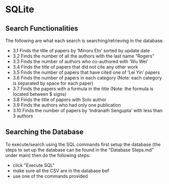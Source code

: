 # SQLite
## Search Functionalities
The following are what each search is searching/retrieving in the database. 

- 3.1 Finds the title of papers by ‘Minoru Eto’ sorted by update date
- 3.2 Finds the number of all the authors with the last name “Rogers”
- 3.3 Finds the number of authors who co-authored with ‘Wu Wei'
- 3.4 Finds the title of papers that did not cite any other work
- 3.5 Finds the number of papers that have cited one of ‘Lei Yin’ papers
- 3.6 Finds the number of papers in each category (Note: each category is separated by space for each paper)
- 3.7 Finds the papers with a formula in the title (Note: the formula is located between $ signs)
- 3.8 Finds the title of papers with Solo author
- 3.9 Finds the authors who had only one publication
- 3.10 Finds the number of papers by ‘Indranath Sengupta’ with less than 3 authors

## Searching the Database
To execute/search using the SQL commands first setup the database (the steps to set up the database can be found in the "Database Steps.md" under main) then do the following steps:
- click "Execute SQL"
- make sure all the CSV are in the database bef
- use one of the commands provided

